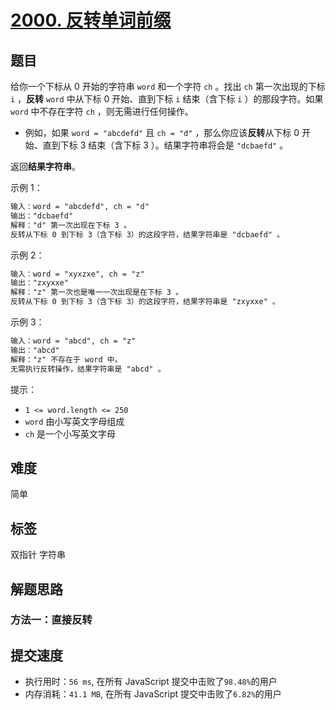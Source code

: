 # [2000. 反转单词前缀](https://leetcode-cn.com/problems/reverse-prefix-of-word/)

## 题目

给你一个下标从 0 开始的字符串 `word` 和一个字符 `ch` 。找出 `ch` 第一次出现的下标 `i` ，**反转** `word` 中从下标 0 开始、直到下标 `i` 结束（含下标 `i` ）的那段字符。如果 `word` 中不存在字符 `ch` ，则无需进行任何操作。

- 例如，如果 `word = "abcdefd"` 且 `ch = "d"` ，那么你应该**反转**从下标 0 开始、直到下标 3 结束（含下标 3 ）。结果字符串将会是 `"dcbaefd"` 。

返回**结果字符串**。

示例 1：

```txt
输入：word = "abcdefd", ch = "d"
输出："dcbaefd"
解释："d" 第一次出现在下标 3 。
反转从下标 0 到下标 3（含下标 3）的这段字符，结果字符串是 "dcbaefd" 。
```

示例 2：

```txt
输入：word = "xyxzxe", ch = "z"
输出："zxyxxe"
解释："z" 第一次也是唯一一次出现是在下标 3 。
反转从下标 0 到下标 3（含下标 3）的这段字符，结果字符串是 "zxyxxe" 。
```

示例 3：

```txt
输入：word = "abcd", ch = "z"
输出："abcd"
解释："z" 不存在于 word 中。
无需执行反转操作，结果字符串是 "abcd" 。
```

提示：

- `1 <= word.length <= 250`
- `word` 由小写英文字母组成
- `ch` 是一个小写英文字母

## 难度

简单

## 标签

双指针 字符串

## 解题思路

### 方法一：直接反转

## 提交速度

- 执行用时：`56 ms`, 在所有 JavaScript 提交中击败了`98.48%`的用户
- 内存消耗：`41.1 MB`, 在所有 JavaScript 提交中击败了`6.82%`的用户
